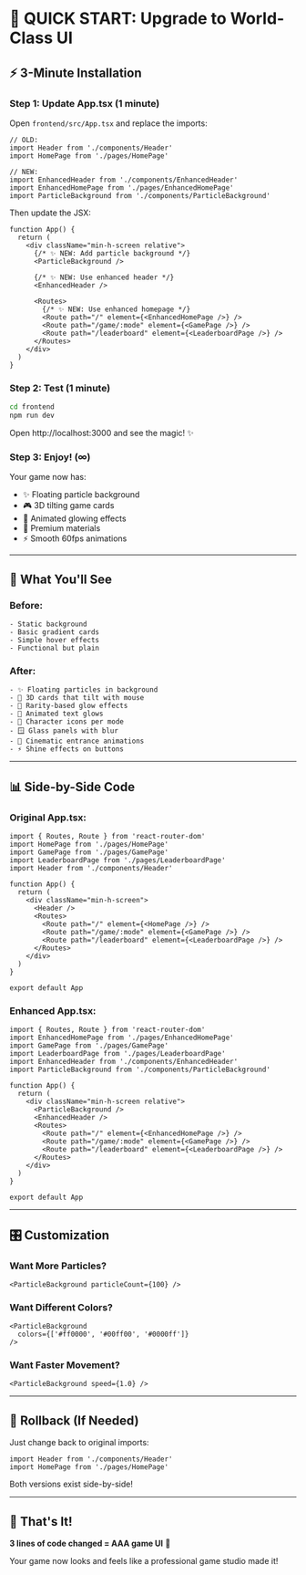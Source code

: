 # 🚀 QUICK START: Upgrade to World-Class UI

## ⚡ 3-Minute Installation

### Step 1: Update App.tsx (1 minute)

Open `frontend/src/App.tsx` and replace the imports:

```tsx
// OLD:
import Header from './components/Header'
import HomePage from './pages/HomePage'

// NEW:
import EnhancedHeader from './components/EnhancedHeader'
import EnhancedHomePage from './pages/EnhancedHomePage'
import ParticleBackground from './components/ParticleBackground'
```

Then update the JSX:

```tsx
function App() {
  return (
    <div className="min-h-screen relative">
      {/* ✨ NEW: Add particle background */}
      <ParticleBackground />
      
      {/* ✨ NEW: Use enhanced header */}
      <EnhancedHeader />
      
      <Routes>
        {/* ✨ NEW: Use enhanced homepage */}
        <Route path="/" element={<EnhancedHomePage />} />
        <Route path="/game/:mode" element={<GamePage />} />
        <Route path="/leaderboard" element={<LeaderboardPage />} />
      </Routes>
    </div>
  )
}
```

### Step 2: Test (1 minute)

```bash
cd frontend
npm run dev
```

Open http://localhost:3000 and see the magic! ✨

### Step 3: Enjoy! (∞)

Your game now has:
- ✨ Floating particle background
- 🎮 3D tilting game cards
- 💫 Animated glowing effects
- 🎨 Premium materials
- ⚡ Smooth 60fps animations

---

## 🎨 What You'll See

### Before:
```
- Static background
- Basic gradient cards
- Simple hover effects
- Functional but plain
```

### After:
```
- ✨ Floating particles in background
- 🎴 3D cards that tilt with mouse
- 💎 Rarity-based glow effects
- 🌟 Animated text glows
- 🎯 Character icons per mode
- 🪟 Glass panels with blur
- 💫 Cinematic entrance animations
- ⚡ Shine effects on buttons
```

---

## 📊 Side-by-Side Code

### Original App.tsx:
```tsx
import { Routes, Route } from 'react-router-dom'
import HomePage from './pages/HomePage'
import GamePage from './pages/GamePage'
import LeaderboardPage from './pages/LeaderboardPage'
import Header from './components/Header'

function App() {
  return (
    <div className="min-h-screen">
      <Header />
      <Routes>
        <Route path="/" element={<HomePage />} />
        <Route path="/game/:mode" element={<GamePage />} />
        <Route path="/leaderboard" element={<LeaderboardPage />} />
      </Routes>
    </div>
  )
}

export default App
```

### Enhanced App.tsx:
```tsx
import { Routes, Route } from 'react-router-dom'
import EnhancedHomePage from './pages/EnhancedHomePage'
import GamePage from './pages/GamePage'
import LeaderboardPage from './pages/LeaderboardPage'
import EnhancedHeader from './components/EnhancedHeader'
import ParticleBackground from './components/ParticleBackground'

function App() {
  return (
    <div className="min-h-screen relative">
      <ParticleBackground />
      <EnhancedHeader />
      <Routes>
        <Route path="/" element={<EnhancedHomePage />} />
        <Route path="/game/:mode" element={<GamePage />} />
        <Route path="/leaderboard" element={<LeaderboardPage />} />
      </Routes>
    </div>
  )
}

export default App
```

---

## 🎛️ Customization

### Want More Particles?
```tsx
<ParticleBackground particleCount={100} />
```

### Want Different Colors?
```tsx
<ParticleBackground 
  colors={['#ff0000', '#00ff00', '#0000ff']} 
/>
```

### Want Faster Movement?
```tsx
<ParticleBackground speed={1.0} />
```

---

## 🔄 Rollback (If Needed)

Just change back to original imports:
```tsx
import Header from './components/Header'
import HomePage from './pages/HomePage'
```

Both versions exist side-by-side!

---

## 🎉 That's It!

**3 lines of code changed = AAA game UI** 🚀

Your game now looks and feels like a professional game studio made it!



